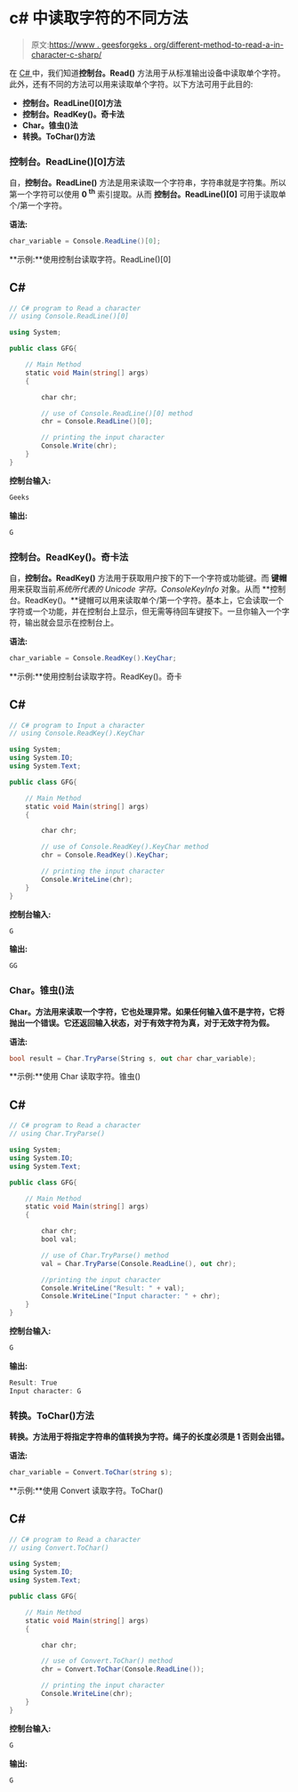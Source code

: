 # c# 中读取字符的不同方法

> 原文:[https://www . geesforgeks . org/different-method-to-read-a-in-character-c-sharp/](https://www.geeksforgeeks.org/different-methods-to-read-a-character-in-c-sharp/)

在 [C# ](https://www.geeksforgeeks.org/csharp-programming-language/) 中，我们知道**控制台。Read()** 方法用于从标准输出设备中读取单个字符。此外，还有不同的方法可以用来读取单个字符。以下方法可用于此目的:

*   **控制台。ReadLine()[0]方法**
*   **控制台。ReadKey()。奇卡法**
*   **Char。锥虫()法**
*   **转换。ToChar()方法**

### **控制台。ReadLine()[0]方法**

自，**控制台。ReadLine()** 方法是用来读取一个字符串，字符串就是字符集。所以第一个字符可以使用 **0 <sup>th</sup>** 索引提取。从而 **控制台。ReadLine()[0]** 可用于读取单个/第一个字符。

**语法:**

```cs
char_variable = Console.ReadLine()[0];

```

**示例:**使用控制台读取字符。ReadLine()[0]

## C#

```cs
// C# program to Read a character
// using Console.ReadLine()[0]

using System;

public class GFG{

    // Main Method
    static void Main(string[] args)
    {

        char chr;

        // use of Console.ReadLine()[0] method
        chr = Console.ReadLine()[0];

        // printing the input character
        Console.Write(chr);
    }
}
```

**控制台输入:**

```cs
Geeks

```

**输出:**

```cs
G

```

### **控制台。ReadKey()。奇卡法**

自，**控制台。ReadKey()** 方法用于获取用户按下的下一个字符或功能键。而 **键帽**用来获取当前*系统所代表的 Unicode 字符。ConsoleKeyInfo* 对象。从而 **控制台。ReadKey()。**键帽可以用来读取单个/第一个字符。基本上，它会读取一个字符或一个功能，并在控制台上显示，但无需等待回车键按下。一旦你输入一个字符，输出就会显示在控制台上。

**语法:**

```cs
char_variable = Console.ReadKey().KeyChar;

```

**示例:**使用控制台读取字符。ReadKey()。奇卡

## C#

```cs
// C# program to Input a character
// using Console.ReadKey().KeyChar

using System;
using System.IO;
using System.Text;

public class GFG{

    // Main Method
    static void Main(string[] args)
    {

        char chr;

        // use of Console.ReadKey().KeyChar method
        chr = Console.ReadKey().KeyChar;

        // printing the input character
        Console.WriteLine(chr);
    }
}
```

**控制台输入:**

```cs
G
```

**输出:**

```cs
GG
```

### **Char。锥虫()法**

**Char。方法用来读取一个字符，它也处理异常。如果任何输入值不是字符，它将抛出一个错误。它还返回输入状态，对于有效字符为真，对于无效字符为假。**

**语法:**

```cs
bool result = Char.TryParse(String s, out char char_variable);

```

**示例:**使用 Char 读取字符。锥虫()

## C#

```cs
// C# program to Read a character
// using Char.TryParse()

using System;
using System.IO;
using System.Text;

public class GFG{

    // Main Method
    static void Main(string[] args)
    {

        char chr;
        bool val;

        // use of Char.TryParse() method
        val = Char.TryParse(Console.ReadLine(), out chr);

        //printing the input character
        Console.WriteLine("Result: " + val);
        Console.WriteLine("Input character: " + chr);
    }
}
```

**控制台输入:**

```cs
G

```

**输出:**

```cs
Result: True
Input character: G

```

### **转换。ToChar()方法**

**转换。方法用于将指定字符串的值转换为字符。绳子的长度必须是 **1** 否则会出错。**

**语法:**

```cs
char_variable = Convert.ToChar(string s);

```

**示例:**使用 Convert 读取字符。ToChar()

## C#

```cs
// C# program to Read a character
// using Convert.ToChar()

using System;
using System.IO;
using System.Text;

public class GFG{

    // Main Method
    static void Main(string[] args)
    {

        char chr;

        // use of Convert.ToChar() method
        chr = Convert.ToChar(Console.ReadLine());

        // printing the input character
        Console.WriteLine(chr);
    }
}
```

**控制台输入:**

```cs
G

```

**输出:**

```cs
G

```